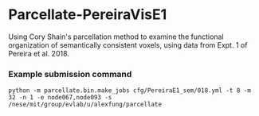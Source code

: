 # Parcellate-PereiraVisE1
Using Cory Shain's parcellation method to examine the functional organization of semantically consistent voxels, using data from Expt. 1 of Pereira et al. 2018.

### Example submission command
```
python -m parcellate.bin.make_jobs cfg/PereiraE1_sem/018.yml -t 8 -m 32 -n 1 -e node067,node093 -s /nese/mit/group/evlab/u/alexfung/parcellate
```
